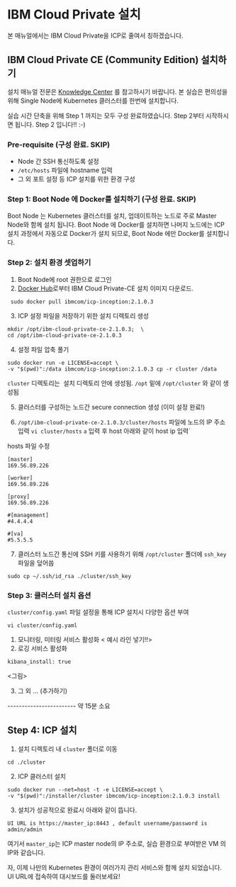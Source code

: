 # IBM Cloud Private 설치 
본 매뉴얼에서는 IBM Cloud Private을 ICP로 줄여서 칭하겠습니다.

## IBM Cloud Private CE (Community Edition) 설치하기
설치 매뉴얼 전문은 [Knowledge Center](https://www.ibm.com/support/knowledgecenter/SSBS6K_2.1.0.3/installing/install_containers_CE.html) 를 참고하시기 바랍니다.
본 실습은 편의성을 위해 Single Node에 Kubernetes 클러스터를 한번에 설치합니다.

실습 시간 단축을 위해 Step 1 까지는 모두 구성 완료하였습니다. 
Step 2부터 시작하시면 됩니다. Step 2 입니다!! :-)

### Pre-requisite (구성 완료. SKIP)
- Node 간 SSH 통신하도록 설정 
- `/etc/hosts` 파일에 hostname 입력
- 그 외 포트 설정 등 ICP 설치를 위한 환경 구성


### Step 1: Boot Node 에 Docker를 설치하기 (구성 완료. SKIP)
Boot Node 는 Kubernetes 클러스터를 설치, 업데이트하는 노드로 주로 Master Node와 함께 설치 됩니다. 
Boot Node 에 Docker를 설치하면 나머지 노드에는 ICP 설치 과정에서 자동으로 Docker가 설치 되므로, Boot Node 에만 Docker를 설치합니다. 


### Step 2: 설치 환경 셋업하기
1. Boot Node에 root 권한으로 로그인
2. [Docker Hub](https://hub.docker.com/r/ibmcom/icp-inception/)로부터 IBM Cloud Private-CE 설치 이미지 다운로드.
```
 sudo docker pull ibmcom/icp-inception:2.1.0.3

```

3. ICP 설정 파일을 저장하기 위한 설치 디렉토리 생성
 ```
 mkdir /opt/ibm-cloud-private-ce-2.1.0.3;  \
 cd /opt/ibm-cloud-private-ce-2.1.0.3
 ```
 
 4. 설정 파일 압축 풀기
 ```
 sudo docker run -e LICENSE=accept \
 -v "$(pwd)":/data ibmcom/icp-inception:2.1.0.3 cp -r cluster /data
 ```
`cluster` 디렉토리는  설치 디렉토리 안에 생성됨. `/opt` 밑에 `/opt/cluster` 와 같이 생성됨

5. 클러스터를 구성하는 노드간 secure connection 생성 (이미 설정 완료!)

6. `/opt/ibm-cloud-private-ce-2.1.0.3/cluster/hosts` 파일에 노드의 IP 주소 입력
`vi cluster/hosts`
`a` 입력 후 host 아래와 같이 host ip 입력`

hosts 파일 수정
```
[master]
169.56.89.226

[worker]
169.56.89.226

[proxy]
169.56.89.226

#[management]
#4.4.4.4

#[va]
#5.5.5.5
```

7. 클러스터 노드간 통신에 SSH 키를 사용하기 위해 `/opt/cluster` 폴더에 `ssh_key` 파일을 덮어씀
```
sudo cp ~/.ssh/id_rsa ./cluster/ssh_key
```
 
### Step 3: 클러스터 설치 옵션
`cluster/config.yaml` 파일 설정을 통해 ICP 설치시 다양한 옵션 부여 
```
vi cluster/config.yaml
```

1. 모니터링, 미터링 서비스 활성화 
< 예시 라인 넣기!!>
2. 로깅 서비스 활성화 
```
kibana_install: true
``` 
<그림>

3. 그 외 ... (추가하기)

------------------------ 약 15분 소요

## Step 4: ICP 설치 
1. 설치 디렉토리 내 `cluster` 폴더로 이동 
```
cd ./cluster
```
2. ICP 클러스터 설치 
```
sudo docker run --net=host -t -e LICENSE=accept \
-v "$(pwd)":/installer/cluster ibmcom/icp-inception:2.1.0.3 install
```

3. 설치가 성공적으로 완료시 아래와 같이 뜹니다. 
```
UI URL is https://master_ip:8443 , default username/password is admin/admin
```

여기서 `master_ip`는 ICP master node의 IP 주소로, 실습 환경으로 부여받은 VM 의 IP와 같습니다. 

자, 이제 나만의 Kubernetes 환경이 여러가지 관리 서비스와 함께 설치 되었습니다. 
UI URL에 접속하여 대시보드를 둘러보세요!

